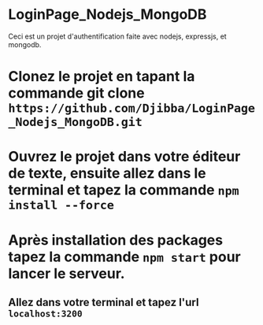 # LoginPage_Nodejs_MongoDB

Ceci est un projet d'authentification faite avec nodejs, expressjs, et mongodb.

# Clonez le projet en tapant la commande git clone `https://github.com/Djibba/LoginPage_Nodejs_MongoDB.git`
# Ouvrez le projet dans votre éditeur de texte, ensuite allez dans le terminal et tapez la commande `npm install --force`
# Après installation des packages tapez la commande `npm start` pour lancer le serveur. 
## Allez dans votre terminal et tapez l'url `localhost:3200`
